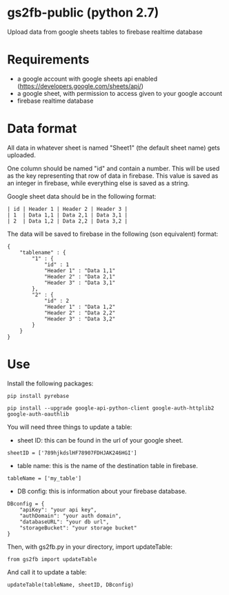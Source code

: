 # gs2fb-public (python 2.7)

Upload data from google sheets tables to firebase realtime database 

# Requirements
- a google account with google sheets api enabled (https://developers.google.com/sheets/api/)
- a google sheet, with permission to access given to your google account
- firebase realtime database

# Data format

All data in whatever sheet is named "Sheet1" (the default sheet name) gets uploaded.

One column should be named "id" and contain a number.  This will be used as the key representing that row of data in firebase.  This value is saved as an integer in firebase, while everything else is saved as a string.

Google sheet data should be in the following format:

```
| id | Header 1 | Header 2 | Header 3 |
| 1  | Data 1,1 | Data 2,1 | Data 3,1 |
| 2  | Data 1,2 | Data 2,2 | Data 3,2 |
```

The data will be saved to firebase in the following (son equivalent) format:

```
{ 
	"tablename" : { 
		"1" : {
			"id" : 1
			"Header 1" : "Data 1,1"
			"Header 2" : "Data 2,1"
			"Header 3" : "Data 3,1"
		},
		"2" : {
			"id" : 2
			"Header 1" : "Data 1,2"
			"Header 2" : "Data 2,2"
			"Header 3" : "Data 3,2"
		}
	}
}
```

# Use

Install the following packages:

```
pip install pyrebase

pip install --upgrade google-api-python-client google-auth-httplib2 google-auth-oauthlib
```

You will need three things to update a table:

- sheet ID: this can be found in the url of your google sheet.
```
sheetID = ['789hjkdslHF78907FDHJAK246HGI'] 
```
- table name: this is the name of the destination table in firebase.
```
tableName = ['my_table']
```
- DB config: this is information about your firebase database.
```
DBconfig = {
	"apiKey": "your api key",
	"authDomain": "your auth domain",
	"databaseURL": "your db url",
	"storageBucket": "your storage bucket"
}
```

Then, with gs2fb.py in your directory, import updateTable:

```
from gs2fb import updateTable
```
And call it to update a table:

```
updateTable(tableName, sheetID, DBconfig)
```




